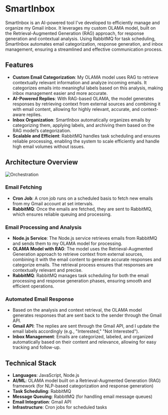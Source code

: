# SmartInbox

SmartInbox is an AI-powered tool I've developed to efficiently manage and organize my Gmail inbox. It leverages my custom OLAMA model, built on the Retrieval-Augmented Generation (RAG) approach, for response generation and contextual analysis. Using RabbitMQ for task scheduling, SmartInbox automates email categorization, response generation, and inbox management, ensuring a streamlined and effective communication process.

## Features

- **Custom Email Categorization**: My OLAMA model uses RAG to retrieve contextually relevant information and analyze incoming emails. It categorizes emails into meaningful labels based on this analysis, making inbox management easier and more accurate.
- **AI-Powered Replies**: With RAG-based OLAMA, the model generates responses by retrieving context from external sources and combining it with email content, allowing for highly relevant, accurate, and context-aware replies.
- **Inbox Organization**: SmartInbox automatically organizes emails by categorizing them, applying labels, and archiving them based on the RAG model’s categorization.
- **Scalable and Efficient**: RabbitMQ handles task scheduling and ensures reliable processing, enabling the system to scale efficiently and handle high email volumes without issues.

## Architecture Overview
![Orchestration](Documentations/orchestration.jpg)

### Email Fetching

- **Cron Job**: A cron job runs on a scheduled basis to fetch new emails from my Gmail account at set intervals.
- **RabbitMQ**: Once the emails are fetched, they are sent to RabbitMQ, which ensures reliable queuing and processing.

### Email Processing and Analysis

- **Node.js Service**: The Node.js service retrieves emails from RabbitMQ and sends them to my OLAMA model for processing.
- **OLAMA Model with RAG**: The model uses the Retrieval-Augmented Generation approach to retrieve context from external sources, combining it with the email content to generate accurate responses and categorize emails. The retrieval process ensures that responses are contextually relevant and precise.
- **RabbitMQ**: RabbitMQ manages task scheduling for both the email processing and response generation phases, ensuring smooth and efficient operations.

### Automated Email Response

- Based on the analysis and context retrieval, the OLAMA model generates responses that are sent back to the sender through the Gmail API.
- **Gmail API**: The replies are sent through the Gmail API, and I update the email labels accordingly (e.g., "Interested," "Not Interested").
- **Inbox Management**: Emails are categorized, labeled, and organized automatically based on their content and relevance, allowing for easy tracking and follow-up.

## Technical Stack

- **Languages**: JavaScript, Node.js
- **AI/ML**: OLAMA model built on a Retrieval-Augmented Generation (RAG) framework (for NLP-based categorization and response generation)
- **Task Scheduling**: RabbitMQ
- **Message Queuing**: RabbitMQ (for handling email message queues)
- **Email Integration**: Gmail API
- **Infrastructure**: Cron jobs for scheduled tasks
